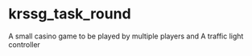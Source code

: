 # krssg_task_round
A small casino game to be played by multiple players and A traffic light controller
